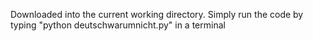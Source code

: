 Downloaded into the current working directory. Simply run the code by typing "python deutschwarumnicht.py" in a terminal 
